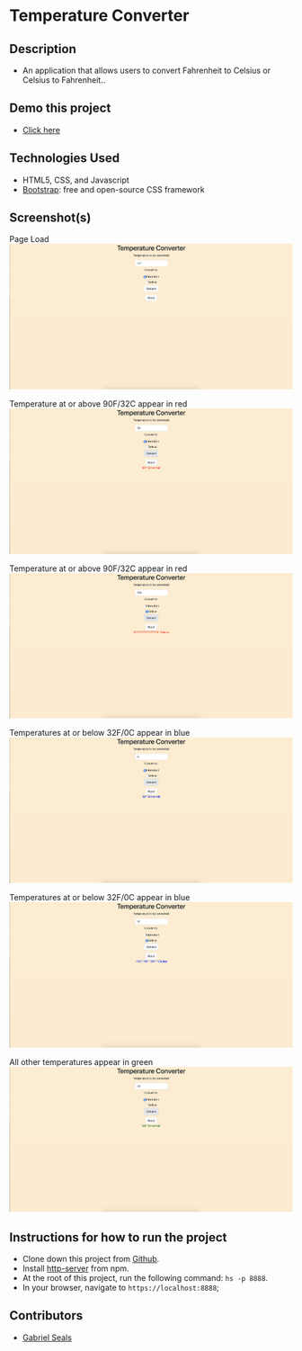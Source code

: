 # Temperature Converter


## Description

* An application that allows users to convert Fahrenheit to Celsius or Celsius to Fahrenheit..

## Demo this project

* [Click here](https://temperature-converter-9b0b1.firebaseapp.com/)

## Technologies Used

* HTML5, CSS, and Javascript
* [Bootstrap](https://getbootstrap.com/): free and open-source CSS framework

## Screenshot(s)

Page Load
![Main View](https://raw.githubusercontent.com/gseals/temp-converter/master/screenshots/temp1.png)

Temperature at or above 90F/32C appear in red
![Red Temp](https://raw.githubusercontent.com/gseals/temp-converter/master/screenshots/tmep2.png)

Temperature at or above 90F/32C appear in red
![Red Temp](https://raw.githubusercontent.com/gseals/temp-converter/master/screenshots/temp3.png)

Temperatures at or below 32F/0C appear in blue
![Blue Temp](https://raw.githubusercontent.com/gseals/temp-converter/master/screenshots/temp4.png)

Temperatures at or below 32F/0C appear in blue
![Blue Temp](https://raw.githubusercontent.com/gseals/temp-converter/master/screenshots/temp5.png)

All other temperatures appear in green
![Green Temp](https://raw.githubusercontent.com/gseals/temp-converter/master/screenshots/temp6.png)

## Instructions for how to run the project

* Clone down this project from [Github](https://github.com/gseals/temp-converter).
* Install [http-server](https://www.npmjs.com/package/http-server) from npm.
* At the root of this project, run the following command: `hs -p 8888`.
* In your browser, navigate to `https://localhost:8888`;

## Contributors

* [Gabriel Seals](https://github.com/gseals)
